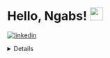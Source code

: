 # Hello, Ngabs! <img src="https://raw.githubusercontent.com/MartinHeinz/MartinHeinz/master/wave.gif" width="30px">
[![linkedin](https://img.shields.io/badge/linkedin-%230077B5.svg?&style=flat-square&logo=linkedin&logoColor=white)](https://www.linkedin.com/in/ahmad-miqdad-86141421a/)
<!--
**miqdad08/miqdad08** is a ✨ _special_ ✨ repository because its `README.md` (this file) appears on your GitHub profile.

Here are some ideas to get you started:

- 🔭 I’m currently working on ...
- 🌱 I’m currently learning ...
- 👯 I’m looking to collaborate on ...
- 🤔 I’m looking for help with ...
- 💬 Ask me about ...
- 📫 How to reach me: ...
- 😄 Pronouns: ...
- ⚡ Fun fact: ...
-->

<details>	
<!-- <details>	
  <summary><b>📊 This week I spent my time on</b></summary>
<p align="center">
  <a href="https://github.com/miqdad08" target="_blank">
    <img src="https://github-readme-stats.vercel.app/api?username=miqdad08&show_icons=true&bg_color=FFFF&text_color=000&border_color=444" height="165">
  </a>

  <a href="https://github.com/Reyhan05" target="_blank">
    <img src="https://github-readme-stats.vercel.app/api/top-langs/?username=miqdad08&layout=compact&bg_color=FFF&text_color=000&border_color=444&hide=objective-c,swift"  height="165">
  </a>
  <br>
</p>

</details>
</details> -->
****

